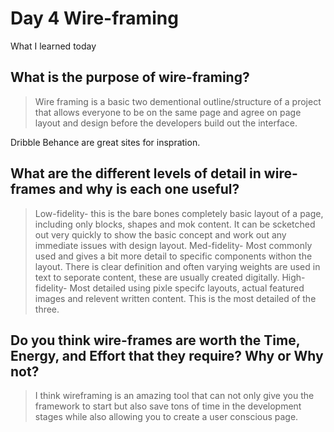 # Day 4 Wire-framing




What I learned today

## What is the purpose of wire-framing?
> Wire framing is a basic two dementional outline/structure of a project that allows everyone to be on the same page and agree on page layout and design before the developers build out the interface.

Dribble Behance are great sites for inspration.


## What are the different levels of detail in wire-frames and why is each one useful?
> Low-fidelity- this is the bare bones completely basic layout of a page, including only blocks, shapes and mok content. It can be scketched out very quickly to show the basic concept and work out any immediate issues with design layout.
> Med-fidelity- Most commonly used and gives a bit more detail to specific components withon the layout. There is clear definition and often varying weights are used in text to seporate content, these are usually created digitally.
> High-fidelity- Most detailed using pixle specifc layouts, actual featured images and relevent written content. This is the most detailed of the three.


## Do you think wire-frames are worth the Time, Energy, and Effort that they require? Why or Why not? 
> I think wireframing is an amazing tool that can not only give you the framework to start but also save tons of time in the development stages while also allowing you to create a user conscious page.